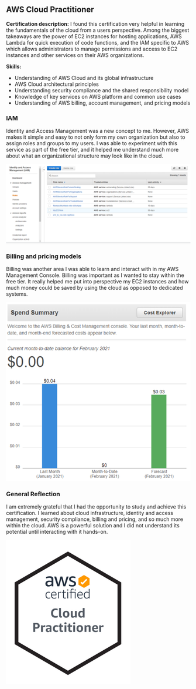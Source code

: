 ## AWS Cloud Practitioner



**Certification description:** I found this certification very helpful in learning the fundamentals of the cloud from a users perspective. Among the biggest takeaways are the power of EC2 instances for hosting applications, AWS Lambda for quick execution of code functions, and the IAM specific to AWS which allows administrators to manage permissions and access to EC2 instances and other services on their AWS organizations. 

**Skills:**
* Understanding of AWS Cloud and its global infrastructure
* AWS Cloud architectural principles
* Understanding security compliance and the shared responsibility model
* Knowledge of key services on AWS platform and common use cases
* Understanding of AWS billing, account management, and pricing models

### IAM

Identity and Access Management was a new concept to me. However, AWS makes it simple and easy to not only form my own organization but also to assign roles and groups to my users. I was able to experiment with this service as part of the free tier, and it helped me understand much more about what an organizational structure may look like in the cloud.

<img src="/images/IAM.PNG?raw=true"/>

### Billing and pricing models

Billing was another area I was able to learn and interact with in my AWS Management Console. Billing was important as I wanted to stay within the free tier. It really helped me put into perspective my EC2 instances and how much money could be saved by using the cloud as opposed to dedicated systems.

<img src="/images/billing.PNG?raw=true"/>

### General Reflection

I am extremely grateful that I had the opportunity to study and achieve this certification. I learned about cloud infrastructure, identity and access management, security compliance, billing and pricing, and so much more within the cloud. AWS is a powerful solution and I did not understand its potential until interacting with it hands-on. 

<img src="/images/cloudpractitioner.PNG?raw=true"/>
